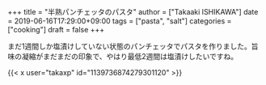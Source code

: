 +++
title = "半熟パンチェッタのパスタ"
author = ["Takaaki ISHIKAWA"]
date = 2019-06-16T17:29:00+09:00
tags = ["pasta", "salt"]
categories = ["cooking"]
draft = false
+++

まだ1週間しか塩漬けしていない状態のパンチェッタでパスタを作りました。旨味の凝縮がまだまだの印象で、やはり最低2週間は塩漬けしたいですね。  

{{< x user="takaxp" id="1139736874279301120" >}}
